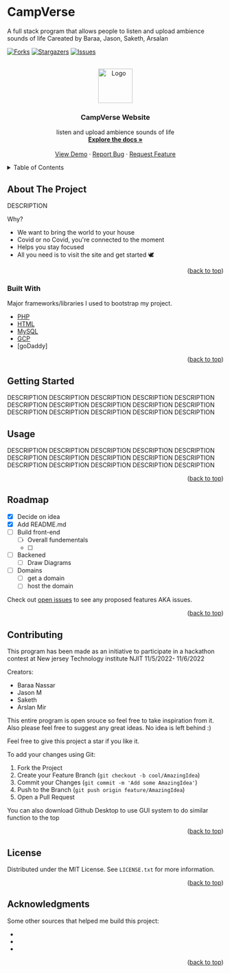 # CampVerse
A full stack program that allows people to listen and upload ambience sounds of life
Careated by Baraa, Jason, Saketh, Arsalan
<div id="top"></div>

<!-- [![Contributors][contributors-shield]][contributors-url] -->
[![Forks][forks-shield]][forks-url]
[![Stargazers][stars-shield]][stars-url]
[![Issues][issues-shield]][issues-url]
<!-- [![MIT License][license-shield]][license-url] -->
<!-- [![LinkedIn][linkedin-shield]][linkedin-url]
 -->


<!-- PROJECT LOGO -->
<br />
<div align="center">
  <a href="https://github.com/Jtothesun/CampVerse/">
    <img src="https://media.istockphoto.com/vectors/black-cats-head-with-headphones-icon-isolated-on-white-tough-cool-tom-vector-id1276562891?k=20&m=1276562891&s=612x612&w=0&h=AkXMr3zEzEFa-SwQwEx0Lj8nmFeS6-tQaAed0WeCLnM=" alt="Logo" width="80" height="80">
  </a>

  <h3 align="center">CampVerse Website</h3>

  <p align="center">
    listen and upload ambience sounds of life
    <br />
    <a href="https://github.com/Jtothesun/CampVerse"><strong>Explore the docs »</strong></a>
    <br />
    <br />
    <a href="https://github.com/Jtothesun/CampVerse">View Demo</a>
    ·
    <a href="https://github.com/Jtothesun/CampVerse/issues">Report Bug</a>
    ·
    <a href="https://github.com/Jtothesun/CampVerse/issues">Request Feature</a>
  </p>
</div>



<!-- TABLE OF CONTENTS -->
<details>
  <summary>Table of Contents</summary>
  <ol>
    <li>
      <a href="#about-the-project">About The Project</a>
      <ul>
        <li><a href="#built-with">Built With</a></li>
      </ul>
    </li>
    <li>
      <a href="#getting-started">Getting Started</a>
      <ul>
        <li><a href="#prerequisites">Prerequisites</a></li>
        <li><a href="#installation">Installation</a></li>
      </ul>
    </li>
    <li><a href="#usage">Usage</a></li>
    <li><a href="#roadmap">Roadmap</a></li>
    <li><a href="#contributing">Contributing</a></li>
    <li><a href="#license">License</a></li>
    <!-- <li><a href="#contact">Contact</a></li> -->
    <li><a href="#acknowledgments">Acknowledgments</a></li>
  </ol>
</details>



<!-- ABOUT THE PROJECT -->
## About The Project

<!-- [![Product Name Screen Shot][product-screenshot]](https://example.com) -->

DESCRIPTION 

Why?
* We want to bring the world to your house
* Covid or no Covid, you're connected to the moment
* Helps you stay focused 
* All you need is to visit the site and get started :dove: 



<p align="right">(<a href="#top">back to top</a>)</p>



### Built With

 Major frameworks/libraries I used to bootstrap my project. 

* [PHP](https://www.php.net/docs.php)
* [HTML]()
* [MySQL]()
* [GCP]()
* [goDaddy]

<p align="right">(<a href="#top">back to top</a>)</p>



<!-- GETTING STARTED -->
## Getting Started
DESCRIPTION DESCRIPTION DESCRIPTION
DESCRIPTION DESCRIPTION DESCRIPTION
DESCRIPTION DESCRIPTION DESCRIPTION
DESCRIPTION DESCRIPTION DESCRIPTION
DESCRIPTION DESCRIPTION DESCRIPTION

<!-- USAGE EXAMPLES -->
## Usage
DESCRIPTION DESCRIPTION DESCRIPTION
DESCRIPTION DESCRIPTION DESCRIPTION
DESCRIPTION DESCRIPTION DESCRIPTION
DESCRIPTION DESCRIPTION DESCRIPTION
DESCRIPTION DESCRIPTION DESCRIPTION


<p align="right">(<a href="#top">back to top</a>)</p>



<!-- ROADMAP -->
## Roadmap

- [x] Decide on idea
- [x] Add README.md
- [ ] Build front-end
  - [ ] Overall fundementals
  - [ ] 
- [ ] Backened
  - [ ] Draw Diagrams
- [ ] Domains
  - [ ] get a domain
  - [ ] host the domain 

Check out [open issues](https://github.com/Jtothesun/CampVerse/issues) to see any proposed features AKA issues.

<p align="right">(<a href="#top">back to top</a>)</p>



<!-- CONTRIBUTING -->
## Contributing

This program has been made as an initiative to participate in a hackathon contest at New jersey Technology institute NJIT 11/5/2022- 11/6/2022

Creators: 
* Baraa Nassar
* Jason M
* Saketh
* Arslan Mir

This entire program is open srouce so feel free to take inspiration from it. Also please feel free to suggest any great ideas. No idea is left behind :) 

Feel free to give this project a star if you like it. 

To add your changes using Git:
1. Fork the Project
2. Create your Feature Branch (`git checkout -b cool/AmazingIdea`)
3. Commit your Changes (`git commit -m 'Add some AmazingIdea'`)
4. Push to the Branch (`git push origin feature/AmazingIdea`)
5. Open a Pull Request

You can also download Github Desktop to use GUI system to do similar function to the top

<p align="right">(<a href="#top">back to top</a>)</p>



<!-- LICENSE -->
## License

Distributed under the MIT License. See `LICENSE.txt` for more information.

<p align="right">(<a href="#top">back to top</a>)</p>


<!-- ACKNOWLEDGMENTS -->
## Acknowledgments

Some other sources that helped me build this project:

*
* 
* 


<p align="right">(<a href="#top">back to top</a>)</p>



<!-- MARKDOWN LINKS & IMAGES -->
<!-- https://www.markdownguide.org/basic-syntax/#reference-style-links -->
[contributors-shield]: https://img.shields.io/github/contributors/Baraa2nassar/RemindME.svg?style=for-the-badge
[contributors-url]: https://github.com/Jtothesun/CampVerse/graphs/contributors
[forks-shield]: https://img.shields.io/github/forks/Baraa2nassar/RemindME.svg?style=for-the-badge

[forks-url]: https://github.com/Jtothesun/CampVerse/network/members

[stars-shield]: https://img.shields.io/github/stars/Baraa2nassar/RemindME.svg?style=for-the-badge
[stars-url]: https://github.com/Jtothesun/CampVerse/stargazers
[issues-shield]: https://img.shields.io/github/issues/Baraa2nassar/RemindME.svg?style=for-the-badge
[issues-url]: https://github.com/Jtothesun/CampVerse/issues
[license-shield]: https://img.shields.io/github/license/Baraa2nassar/RemindME.svg?style=for-the-badge
[license-url]: https://github.com/Jtothesun/CampVerse/blob/master/LICENSE.txt
[linkedin-shield]: https://img.shields.io/badge/-LinkedIn-black.svg?style=for-the-badge&logo=linkedin&colorB=555
[linkedin-url]: https://linkedin.com/in/baraa2nassar
[product-screenshot]: https://cdn.discordapp.com/attachments/767632792950407179/929123702036107324/unknown.png